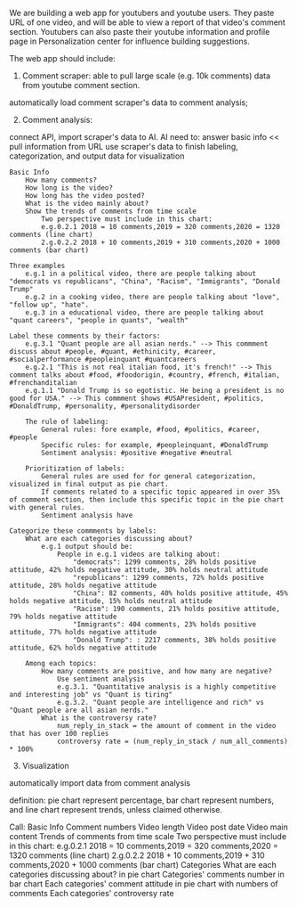 We are building a web app for youtubers and youtube users. They paste URL of one video, and will be able to view a report of that video's comment section. Youtubers can also paste their youtube information and profile page in Personalization center for influence building suggestions.

The web app should include:

1. Comment scraper: able to pull large scale (e.g. 10k comments) data from youtube comment section.

automatically load comment scraper's data to comment analysis;

2. Comment analysis:

connect API, import scraper's data to AI.
AI need to: answer basic info << pull information from URL 
            use scraper's data to finish labeling, categorization, and output data for visualization

    Basic Info
        How many comments?
        How long is the video?
        How long has the video posted?
        What is the video mainly about?
        Show the trends of comments from time scale 
            Two perspective must include in this chart:
            e.g.0.2.1 2018 = 10 comments,2019 = 320 comments,2020 = 1320 comments (line chart)
            2.g.0.2.2 2018 + 10 comments,2019 + 310 comments,2020 + 1000 comments (bar chart)

    Three examples
        e.g.1 in a political video, there are people talking about "democrats vs republicans", "China", "Racism", "Immigrants", "Donald Trump"  
        e.g.2 in a cooking video, there are people talking about "love", "follow up", "hate".
        e.g.3 in a educational video, there are people talking about "quant careers", "people in quants", "wealth"

    Label these comments by their factors:
        e.g.3.1 "Quant people are all asian nerds." --> This commment discuss about #people, #quant, #ethinicity, #career, #socialperformance #peopleinquant #quantcareers
        e.g.2.1 "This is not real italian food, it's french!" --> This comment talks about #food, #foodorigin, #country, #french, #italian, #frenchanditalian 
        e.g.1.1 "Donald Trump is so egotistic. He being a president is no good for USA." --> This commment shows #USAPresident, #politics, #DonaldTrump, #personality, #personalitydisorder
        
        The rule of labeling:
            General rules: fore example, #food, #politics, #career, #people
            Specific rules: for example, #peopleinquant, #DonaldTrump 
            Sentiment analysis: #positive #negative #neutral
        
        Prioritization of labels:
            General rules are used for for general categorization, visualized in final output as pie chart.
            If comments related to a specific topic appeared in over 35% of comment section, then include this specific topic in the pie chart with general rules.
            Sentiment analysis have
            
    Categorize these commments by labels:
        What are each categories discussing about?
            e.g.1 output should be: 
                People in e.g.1 videos are talking about:
                    "democrats": 1299 comments, 28% holds positive attitude, 42% holds negative attitude, 30% holds neutral attitude
                    "republicans": 1299 comments, 72% holds positive attitude, 28% holds negative attitude
                    "China": 82 comments, 40% holds positive attitude, 45% holds negative attitude, 15% holds neutral attitude
                    "Racism": 190 comments, 21% holds positive attitude, 79% holds negative attitude
                    "Immigrants": 404 comments, 23% holds positive attitude, 77% holds negative attitude
                    "Donald Trump": : 2217 comments, 38% holds positive attitude, 62% holds negative attitude

        Among each topics:
            How many comments are positive, and how many are negative? 
                Use sentiment analysis
                e.g.3.1. "Quantitative analysis is a highly competitive and interesting job" vs "Quant is tiring"
                e.g.3.2. "Quant people are intelligence and rich" vs "Quant people are all asian nerds."
            What is the controversy rate?
                num_reply_in_stack = the amount of comment in the video that has over 100 replies
                controversy rate = (num_reply_in_stack / num_all_comments) * 100%

3. Visualization

automatically import data from comment analysis

definition: pie chart represent percentage, bar chart represent numbers, and line chart represent trends, unless claimed otherwise.

Call: 
    Basic Info 
        Comment numbers
        Video length
        Video post date
        Video main content
        Trends of comments from time scale 
            Two perspective must include in this chart:
            e.g.0.2.1 2018 = 10 comments,2019 = 320 comments,2020 = 1320 comments (line chart)
            2.g.0.2.2 2018 + 10 comments,2019 + 310 comments,2020 + 1000 comments (bar chart)
    Categories 
        What are each categories discussing about? in pie chart
        Categories' comments number in bar chart
        Each categories' comment attitude in pie chart with numbers of comments
        Each categories' controversy rate
                